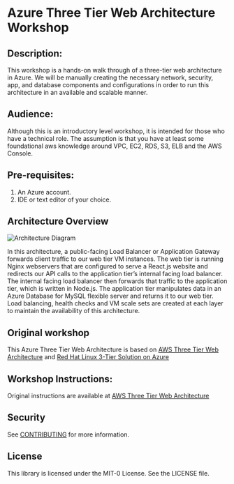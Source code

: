 # Azure Three Tier Web Architecture Workshop

## Description: 
This workshop is a hands-on walk through of a three-tier web architecture in Azure. We will be manually creating the necessary network, security, app, and database components and configurations in order to run this architecture in an available and scalable manner.

## Audience:
Although this is an introductory level workshop, it is intended for those who have a technical role. The assumption is that you have at least some foundational aws knowledge around VPC, EC2, RDS, S3, ELB and the AWS Console.  

## Pre-requisites:
1. An Azure account. 
1. IDE or text editor of your choice.

## Architecture Overview
![Architecture Diagram](https://github.com/jstanesic/azure-three-tier-web-architecture-workshop/blob/main/application-code/web-tier/src/assets/3TierArch.png)

In this architecture, a public-facing Load Balancer or Application Gateway forwards client traffic to our web tier VM instances. The web tier is running Nginx webservers that are configured to serve a React.js website and redirects our API calls to the application tier’s internal facing load balancer. The internal facing load balancer then forwards that traffic to the application tier, which is written in Node.js. The application tier manipulates data in an Azure Database for MySQL flexible server and returns it to our web tier. Load balancing, health checks and VM scale sets are created at each layer to maintain the availability of this architecture.

## Original workshop
This Azure Three Tier Web Architecture is based on [AWS Three Tier Web Architecture](https://catalog.us-east-1.prod.workshops.aws/workshops/85cd2bb2-7f79-4e96-bdee-8078e469752a/en-US)
and [Red Hat Linux 3-Tier Solution on Azure](https://learn.microsoft.com/en-us/samples/azure/azure-quickstart-templates/rhel-3tier-iaas/)

## Workshop Instructions:
Original instructions are available at [AWS Three Tier Web Architecture](https://catalog.us-east-1.prod.workshops.aws/workshops/85cd2bb2-7f79-4e96-bdee-8078e469752a/en-US)

## Security

See [CONTRIBUTING](CONTRIBUTING.md#security-issue-notifications) for more information.

## License

This library is licensed under the MIT-0 License. See the LICENSE file.

